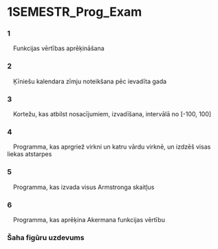 # 1SEMESTR_Prog_Exam

### 1
&emsp;Funkcijas vērtības aprēķināšana
### 2
&emsp;Ķīniešu kalendara zīmju noteikšana pēc ievadīta gada
### 3
&emsp;Kortežu, kas atbilst nosacījumiem, izvadīšana, intervālā no [-100, 100]
### 4
&emsp;Programma, kas aprgriež virkni un katru vārdu virknē, un izdzēš visas liekas atstarpes
### 5
&emsp;Programma, kas izvada visus Armstronga skaitļus
### 6
&emsp;Programma, kas aprēķina Akermana funkcijas vērtību
### Šaha figūru uzdevums
